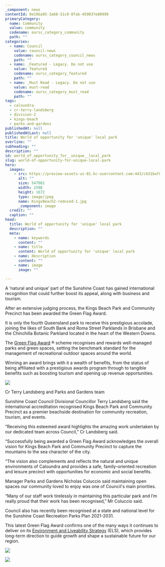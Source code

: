 ```yaml
---
_component: news
contentId: 0e19ba95-3a68-51c0-8fab-459037e80999
primaryCategory:
  name: Community
  value: community
  codename: oursc_category_community
  path: ""
categories:
  - name: Council
    value: council-news
    codename: oursc_category_council_news
    path: ""
  - name: _Featured - Legacy. Do not use
    value: featured
    codename: oursc_category_featured
    path: ""
  - name: _Must Read - Legacy. Do not use
    value: must-read
    codename: oursc_category_must_read
    path: ""
tags:
  - caloundra
  - cr-terry-landsberg
  - division-2
  - kings-beach
  - parks-and-gardens
publishedAt: null
publishedAtLast: null
title: World of opportunity for 'unique' local park
overline: ""
subheading: ""
description: ""
id: world_of_opportunity_for__unique__local_park
slug: world-of-opportunity-for-unique-local-park
hero:
  images:
    - src: https://preview-assets-us-01.kc-usercontent.com:443/c631baf8-1b46-001f-580c-d0001b68b4a8/28cf034d-a5aa-4c56-b73f-88ffc038fed9/KingsBeach2-reduced-1.jpg
      alt: ""
      size: 547081
      width: 2508
      height: 1672
      type: image/jpeg
      name: KingsBeach2-reduced-1.jpg
      _component: image
  credit: ""
  caption: ""
head:
  title: World of opportunity for 'unique' local park
  description: ""
  meta:
    - name: keywords
      content: ""
    - name: title
      content: World of opportunity for 'unique' local park
    - name: description
      content: ""
    - name: image
      image: ""

---
```

A ‘natural and unique’ part of the Sunshine Coast has gained international recognition that could further boost its appeal, along with business and tourism.

After an extensive judging process, the Kings Beach Park and Community Precinct has been awarded the Green Flag Award.

It is only the fourth Queensland park to receive this prestigious accolade, joining the likes of South Bank and Roma Street Parklands in Brisbane and the Chinchilla Botanic Parkland located in the heart of the Western Downs.

The [Green Flag Award](https://www.greenflagaward.org/)
® scheme recognises and rewards well-managed parks and green spaces, setting the benchmark standard for the management of recreational outdoor spaces around the world.

Winning an award brings with it a wealth of benefits, from the status of being affiliated with a prestigious awards program through to tangible benefits such as boosting tourism and opening up revenue opportunities.

![](https://preview-assets-us-01.kc-usercontent.com:443/c631baf8-1b46-001f-580c-d0001b68b4a8/e1e0806b-966e-4e7d-b015-b66325d8bdbe/IMG_1308-V2-1024x802.jpg)

Cr Terry Landsberg and Parks and Gardens team

Sunshine Coast Council Divisional Councillor Terry Landsberg said the international accreditation recognised Kings Beach Park and Community Precinct as a premier beachside destination for community recreation, tourism, and events.

“Receiving this esteemed award highlights the amazing work undertaken by our dedicated team across Council,” Cr Landsberg said.

“Successfully being awarded a Green Flag Award acknowledges the overall vision for Kings Beach Park and Community Precinct to capture the mountains to the sea character of the city.

“The vision also complements and reflects the natural and unique environments of Caloundra and provides a safe, family-oriented recreation and leisure precinct with opportunities for economic and social benefits.

Manager Parks and Gardens Nicholas Coluccio said maintaining open spaces our community loved to enjoy was one of Council's main priorities.

“Many of our staff work tirelessly in maintaining this particular park and I’m really proud that their work has been recognised,” Mr Coluccio said.

Council also has recently been recognised at a state and national level for the Sunshine Coast Recreation Parks Plan 2021-2031.

This latest Green Flag Award confirms one of the many ways it continues to deliver on its [Environment and Liveability Strategy](https://els.sunshinecoast.qld.gov.au/)
&#x20;(ELS), which provides long-term direction to guide growth and shape a sustainable future for our region.

![](https://preview-assets-us-01.kc-usercontent.com:443/c631baf8-1b46-001f-580c-d0001b68b4a8/ab9a2aba-9224-42dc-9f49-3dbbfa889e0f/KingsBeach1-reduced-1024x683.jpg)

![](https://preview-assets-us-01.kc-usercontent.com:443/c631baf8-1b46-001f-580c-d0001b68b4a8/78523099-1e8c-4960-a3f9-8a8f58ddb17d/KingsBeach3-reduced-1024x683.jpg)
